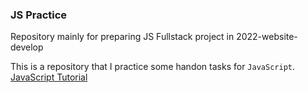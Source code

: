 <h3>JS Practice</h3>
<p>Repository mainly for preparing JS Fullstack project in 2022-website-develop</p>

This is a repository that I practice some handon tasks for `JavaScript`.
<br>
[JavaScript Tutorial](https://javascript.info/)